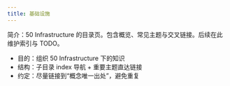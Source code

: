 ```yaml
---
title: 基础设施
---
```


简介：50 Infrastructure 的目录页。包含概览、常见主题与交叉链接。后续在此维护索引与 TODO。

- 目的：组织 50 Infrastructure 下的知识
- 结构：子目录 index 导航 + 重要主题直达链接
- 约定：尽量链接到“概念唯一出处”，避免重复
